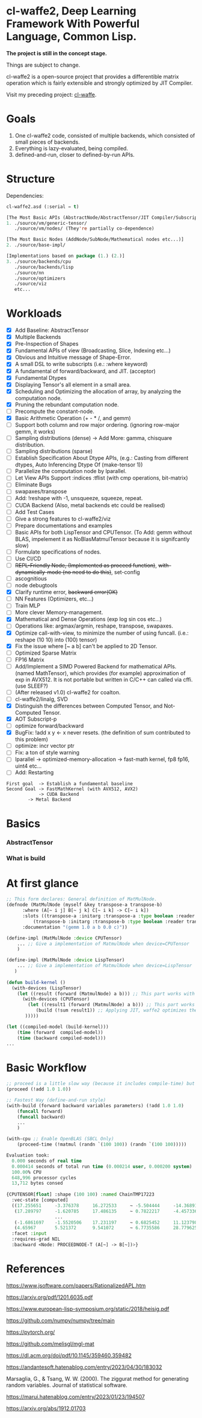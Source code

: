 
# cl-waffe2, Deep Learning Framework With Powerful Language, Common Lisp.

**The project is still in the concept stage.**

Things are subject to change.

cl-waffe2 is a open-source project that provides a differentible matrix operation which is fairly extensible and strongly optimized by JIT Compiler.

Visit my preceding project: [cl-waffe](https://github.com/hikettei/cl-waffe).

# Goals

1. One cl-waffe2 code, consisted of multiple backends, which consisted of small pieces of backends.
2. Everything is lazy-evaluated, being compiled.
3. defined-and-run, closer to defined-by-run APIs.

# Structure

Dependencies:
```lisp
cl-waffe2.asd (:serial = t)

[The Most Basic APIs (AbstractNode/AbstractTensor/JIT Compiler/Subscript Parser)]
1. ./source/vm/generic-tensor/
   ./source/vm/nodes/ (They're partially co-dependence)

[The Most Basic Nodes (AddNode/SubNode/Mathematical nodes etc...)]
2. ./source/base-impl/

[Implementations based on package (1.) (2.)]
3. ./source/backends/cpu
   ./source/backends/lisp
   ./source/nn
   ./source/optimizers
   ./source/viz
   etc...
```

# Workloads

- [x] Add Baseline: AbstractTensor
- [x] Multiple Backends
- [x] Pre-Inspection of Shapes
- [x] Fundamental APIs of view (Broadcasting, Slice, Indexing etc...)
- [x] Obvious and Intuitive message of Shape-Error.
- [x] A small DSL to write subscripts (i.e.: :where keyword)
- [x] A fundamental of forward/backward, and JIT. (acceptor)
- [x] Fundamental Dtypes
- [x] Displaying Tensor's all element in a small area.
- [x] Scheduling and Optimizing the allocation of array, by analyzing the computation node.
- [x] Pruning the rebundant computation node.
- [ ] Precompute the constant-node.
- [x] Basic Arithmetic Operation (+ - * /, and gemm)
- [ ] Support both column and row major ordering. (ignoring row-major gemm, it works)
- [ ] Sampling distributions (dense) -> Add More: gamma, chisquare distribution.
- [ ] Sampling distributions (sparse)
- [ ] Establish Specification About Dtype APIs, (e.g.: Casting from different dtypes, Auto Inferencing Dtype Of (make-tensor 1))
- [ ] Parallelize the computation node by lparallel.
- [ ] Let View APIs Support :indices :tflist (with cmp operations, bit-matrix)
- [ ] Eliminate Bugs
- [ ] swapaxes/transpose
- [ ] Add: !reshape with -1, unsqueeze, squeeze, repeat.
- [ ] CUDA Backend (Also, metal backends etc could be realised)
- [ ] Add Test Cases
- [ ] Give a strong features to cl-waffe2/viz
- [ ] Prepare documentations and examples
- [ ] Basic APIs for both LispTensor and CPUTensor.  (To Add: gemm without BLAS, impelement it as NoBlasMatmulTensor because it is signifcantly slow)
- [ ] Formulate specifications of nodes.
- [ ] Use Cl/CD
- [ ] ~~REPL-Friendly Node, (Implemented as proceed function)~~, ~~with-dynamically-mode (no need to do this)~~, set-config
- [ ] ascognitious
- [ ] node debugtools
- [x] Clarify runtime error, ~~backward error(OK)~~
- [ ] NN Features (Optimizers, etc...)
- [ ] Train MLP
- [ ] More clever Memory-management.
- [x] Mathematical and Dense Operations (exp log sin cos etc...)
- [ ] Operations like: argmax/argmin, reshape, transpose, swapaxes.
- [x] Optimize call-with-view, to minimize the number of using funcall. (i.e.: reshape (10 10) into (100) tensor)
- [x] Fix the issue where [~ a b] can't be applied to 2D Tensor.
- [ ] Optimized Sparse Matrix
- [ ] FP16 Matrix
- [ ] Add/Implement a SIMD Powered Backend for mathematical APIs. (named MathTensor), which provides (for example) approximation of exp in AVX512. It is not portable but written in C/C++ can called via cffi. (use SLEEF?)
- [ ] (After released v1.0) cl-waffe2 for coalton.
- [ ] cl-waffe2/linalg, SVD
- [x] Distinguish the differences between Computed Tensor, and Not-Computed Tensor.
- [x] AOT Subscript-p
- [ ] optimize forward/backward
- [x] BugFix: !add x y <- x never resets. (the definition of sum contributed to this problem)
- [ ] optimize: incr vector ptr
- [ ] Fix: a ton of style warning
- [ ] lparallel -> optimized-memory-allocation -> fast-math kernel, fp8 fp16, uint4 etc...
- [ ] Add: Restarting

```
First goal  -> Establish a fundamental baseline
Second Goal -> FastMathKernel (with AVX512, AVX2)
            -> CUDA Backend
	    -> Metal Backend
```
# Basics

### AbstractTensor

### What is build


# At first glance

```lisp
;; This form declares: General definition of MatMulNode.
(defnode (MatMulNode (myself &key transpose-a transpose-b)
	  :where (A[~ i j] B[~ j k] C[~ i k] -> C[~ i k])
	  :slots ((transpose-a :initarg :transpose-a :type boolean :reader trans-a?)
		  (transpose-b :initarg :transpose-b :type boolean :reader trans-b?))
	  :documentation "(gemm 1.0 a b 0.0 c)"))

(define-impl (MatMulNode :device CPUTensor)
    ... ;; Give a implementation of MatmulNode when device=CPUTensor
    )

(define-impl (MatMulNode :device LispTensor)
    ... ;; Give a implementation of MatmulNode when device=LispTensor
   )
   
(defun build-kernel ()
  (with-devices (LispTensor)
    (let ((result (forward (MatmulNode) a b))) ;; This part works with Lisp
      (with-devices (CPUTensor)
        (let ((result1 (forward (MatmulNode) a b))) ;; This part works with BLAS
           (build (!sum result1)) ;; Applying JIT, waffe2 optimizes the computation node, memory-allocation, thread scheduling, etc...
	   )))))

(let ((compiled-model (build-kernel)))
    (time (forward  compiled-model))
    (time (backward compiled-model)))
...
```

# Basic Workflow

```lisp
;; proceed is a little slow way (because it includes compile-time) but useful for debugging (define-by-run style)
(proceed (!add 1.0 1.0))

;; Fastest Way (define-and-run style)
(with-build (forward backward variables parameters) (!add 1.0 1.0)
    (funcall forward)
    (funcall backward)
    ...
    )

(with-cpu ;; Enable OpenBLAS (SBCL Only)
    (proceed-time (!matmul (randn `(100 100)) (randn `(100 100)))))

Evaluation took:
  0.000 seconds of real time
  0.000414 seconds of total run time (0.000214 user, 0.000200 system)
  100.00% CPU
  648,996 processor cycles
  13,712 bytes consed
  
{CPUTENSOR[float] :shape (100 100) :named ChainTMP17223 
  :vec-state [computed]
  ((17.255651     -3.376378     16.272533     ~ -5.504444     -14.3689165   7.757542)                     
   (17.289797     -1.620785     17.486135     ~ 0.7822217     -4.4573364    12.874869)   
                  ...
   (-1.6861697    -1.5520506    17.231197     ~ 0.6825452     11.123798     13.602743)
   (4.65967       5.521372      9.541072      ~ 6.7735586     28.779625     7.8665066))
  :facet :input
  :requires-grad NIL
  :backward <Node: PROCEEDNODE-T (A[~] -> B[~])>}
```

# References

https://www.jsoftware.com/papers/RationalizedAPL.htm

https://arxiv.org/pdf/1201.6035.pdf

https://www.european-lisp-symposium.org/static/2018/heisig.pdf

https://github.com/numpy/numpy/tree/main

https://pytorch.org/

https://github.com/melisgl/mgl-mat

https://dl.acm.org/doi/pdf/10.1145/359460.359482

https://andantesoft.hatenablog.com/entry/2023/04/30/183032

Marsaglia, G., & Tsang, W. W. (2000). The ziggurat method for generating random variables. Journal of statistical software.

https://marui.hatenablog.com/entry/2023/01/23/194507

https://arxiv.org/abs/1912.01703

